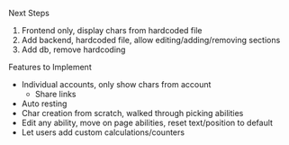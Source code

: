 Next Steps

1. Frontend only, display chars from hardcoded file
2. Add backend, hardcoded file, allow editing/adding/removing sections
3. Add db, remove hardcoding

Features to Implement

- Individual accounts, only show chars from account
  - Share links
- Auto resting
- Char creation from scratch, walked through picking abilities
- Edit any ability, move on page abilities, reset text/position to default
- Let users add custom calculations/counters
